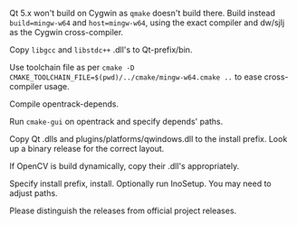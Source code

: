 Qt 5.x won't build on Cygwin as <code>qmake</code> doesn't build there.
Build instead <code>build=mingw-w64</code> and <code>host=mingw-w64</code>, using the exact compiler and dw/sjlj as the Cygwin cross-compiler.

Copy `libgcc` and `libstdc++` .dll's to Qt-prefix/bin.

Use toolchain file as per <code>cmake -D CMAKE_TOOLCHAIN_FILE=$(pwd)/../cmake/mingw-w64.cmake ..</code> to ease cross-compiler usage.

Compile opentrack-depends.

Run `cmake-gui` on opentrack and specify depends' paths.

Copy Qt .dlls and plugins/platforms/qwindows.dll to the install prefix. Look up a binary release for the correct layout.

If OpenCV is build dynamically, copy their .dll's appropriately.

Specify install prefix, install. Optionally run InoSetup. You may need to adjust paths.

Please distinguish the releases from official project releases.